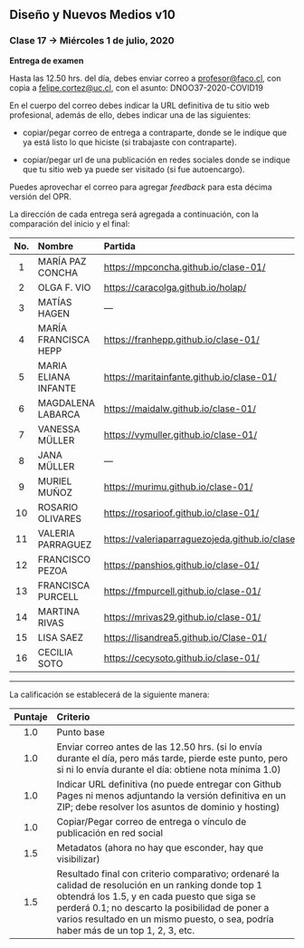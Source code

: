 ## Diseño y Nuevos Medios v10 

### Clase 17 → Miércoles 1 de julio, 2020

**Entrega de examen**

Hasta las 12.50 hrs. del día, debes enviar correo a profesor@faco.cl, con copia a felipe.cortez@uc.cl, con el asunto: DNOO37-2020-COVID19

En el cuerpo del correo debes indicar la URL definitiva de tu sitio web profesional, además de ello, debes indicar una de las siguientes: 

- copiar/pegar correo de entrega a contraparte, donde se le indique que ya está listo lo que hiciste (si trabajaste con contraparte).

- copiar/pegar url de una publicación en redes sociales donde se indique que tu sitio web ya puede ser visitado (si fue autoencargo).

Puedes aprovechar el correo para agregar *feedback* para esta décima versión del OPR.

La dirección de cada entrega será agregada a continuación, con la comparación del inicio y el final:


| No.   | Nombre        | Partida                   | Llegada              |
|:-----:|:--------------|:--------------------------|:---------------------|
| 1 | MARÍA PAZ CONCHA  | https://mpconcha.github.io/clase-01/    | Pendiente |
| 2 | OLGA F. VIO       | https://caracolga.github.io/holap/  | Pendiente |
| 3 | MATÍAS HAGEN      | —                     | Pendiente |
| 4 | MARÍA FRANCISCA HEPP  | https://franhepp.github.io/clase-01/    | Pendiente |
| 5 | MARIA ELIANA INFANTE  | https://maritainfante.github.io/clase-01/ | Pendiente |  
| 6 | MAGDALENA LABARCA   | https://maidalw.github.io/clase-01/   | Pendiente |
| 7  | VANESSA MÜLLER    | https://vymuller.github.io/clase-01/    | Pendiente |
| 8  | JANA MÜLLER     | —                     | Pendiente |
| 9  | MURIEL MUÑOZ      | https://murimu.github.io/clase-01/    | Pendiente |
| 10  | ROSARIO OLIVARES    | https://rosarioof.github.io/clase-01/   | Pendiente |
| 11  | VALERIA PARRAGUEZ   | https://valeriaparraguezojeda.github.io/clase1/ | Pendiente |
| 12  | FRANCISCO PEZOA   | https://panshios.github.io/clase-01/    | Pendiente |
| 13  | FRANCISCA PURCELL   | https://fmpurcell.github.io/clase-01/   | Pendiente |
| 14  | MARTINA RIVAS     | https://mrivas29.github.io/clase-01/    | Pendiente |
| 15  | LISA SAEZ       | https://lisandrea5.github.io/Clase-01/      | Pendiente |
| 16  | CECILIA SOTO      | https://cecysoto.github.io/clase-01/    | Pendiente |

- - - - - - - - - - - - - - 

La calificación se establecerá de la siguiente manera: 

| Puntaje | Criterio  |
|:-------:|:----------|
| 1.0 | Punto base    |
| 1.0 | Enviar correo antes de las 12.50 hrs. (si lo envía durante el día, pero más tarde, pierde este punto, pero si ni lo envía durante el día: obtiene nota mínima 1.0) |
| 1.0 | Indicar URL definitiva (no puede entregar con Github Pages ni menos adjuntando la versión definitiva en un ZIP; debe resolver los asuntos de dominio y hosting) |
| 1.0 | Copiar/Pegar correo de entrega o vínculo de publicación en red social |
| 1.5 | Metadatos (ahora no hay que esconder, hay que visibilizar) |
| 1.5 | Resultado final con criterio comparativo; ordenaré la calidad de resolución en un ranking donde top 1 obtendrá los 1.5, y en cada puesto que siga se perderá 0.1; no descarto la posibilidad de poner a varios resultado en un mismo puesto, o sea, podría haber más de un top 1, 2, 3, etc. |

